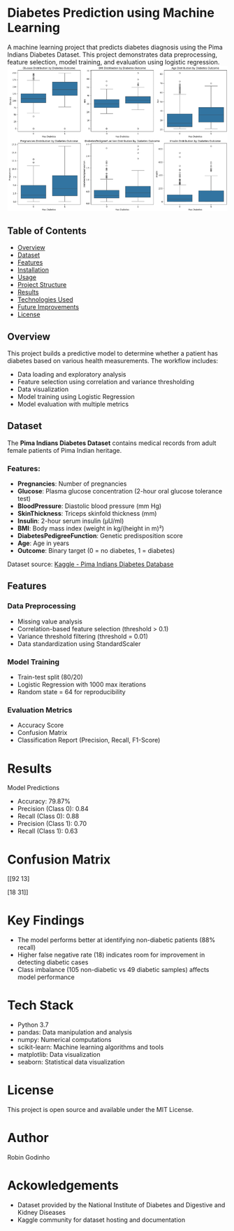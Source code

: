 # Diabetes Prediction using Machine Learning

A machine learning project that predicts diabetes diagnosis using the Pima Indians Diabetes Dataset. This project demonstrates data preprocessing, feature selection, model training, and evaluation using logistic regression.
![Data_Analysis](https://github.com/robingodinho/Diabetes_Predictor_using_Machine_Learning/blob/main/Diabetes_Predictor.png)

## Table of Contents
- [Overview](#overview)
- [Dataset](#dataset)
- [Features](#features)
- [Installation](#installation)
- [Usage](#usage)
- [Project Structure](#project-structure)
- [Results](#results)
- [Technologies Used](#technologies-used)
- [Future Improvements](#future-improvements)
- [License](#license)

## Overview

This project builds a predictive model to determine whether a patient has diabetes based on various health measurements. The workflow includes:
- Data loading and exploratory analysis
- Feature selection using correlation and variance thresholding
- Data visualization
- Model training using Logistic Regression
- Model evaluation with multiple metrics

## Dataset

The **Pima Indians Diabetes Dataset** contains medical records from adult female patients of Pima Indian heritage. 

### Features:
- **Pregnancies**: Number of pregnancies
- **Glucose**: Plasma glucose concentration (2-hour oral glucose tolerance test)
- **BloodPressure**: Diastolic blood pressure (mm Hg)
- **SkinThickness**: Triceps skinfold thickness (mm)
- **Insulin**: 2-hour serum insulin (μU/ml)
- **BMI**: Body mass index (weight in kg/(height in m)²)
- **DiabetesPedigreeFunction**: Genetic predisposition score
- **Age**: Age in years
- **Outcome**: Binary target (0 = no diabetes, 1 = diabetes)

Dataset source: [Kaggle - Pima Indians Diabetes Database](https://www.kaggle.com/datasets/uciml/pima-indians-diabetes-database)

## Features

### Data Preprocessing
- Missing value analysis
- Correlation-based feature selection (threshold > 0.1)
- Variance threshold filtering (threshold = 0.01)
- Data standardization using StandardScaler

### Model Training
- Train-test split (80/20)
- Logistic Regression with 1000 max iterations
- Random state = 64 for reproducibility

### Evaluation Metrics
- Accuracy Score
- Confusion Matrix
- Classification Report (Precision, Recall, F1-Score)

# Results
Model Predictions

- Accuracy: 79.87%
- Precision (Class 0): 0.84
- Recall (Class 0): 0.88
- Precision (Class 1): 0.70
- Recall (Class 1): 0.63

# Confusion Matrix

[[92 13]

 [18 31]]

# Key Findings
- The model performs better at identifying non-diabetic patients (88% recall)
- Higher false negative rate (18) indicates room for improvement in detecting diabetic cases
- Class imbalance (105 non-diabetic vs 49 diabetic samples) affects model performance

# Tech Stack
- Python 3.7
- pandas: Data manipulation and analysis
- numpy: Numerical computations
- scikit-learn: Machine learning algorithms and tools
- matplotlib: Data visualization
- seaborn: Statistical data visualization

# License 
This project is open source and available under the MIT License.

# Author
Robin Godinho

# Ackowledgements
- Dataset provided by the National Institute of Diabetes and Digestive and Kidney Diseases
- Kaggle community for dataset hosting and documentation
